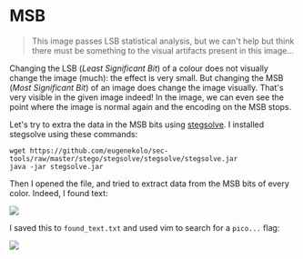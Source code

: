 # MSB

> This image passes LSB statistical analysis, but we can't help but think there must be something to the visual artifacts present in this image...

Changing the LSB (*Least Significant Bit*) of a colour does not visually change the image (much): the effect is very small. But changing the MSB (*Most Significant Bit*) of an image does change the image visually. That's very visible in the given image indeed! In the image, we can even see the point where the image is normal again and the encoding on the MSB stops.

Let's try to extra the data in the MSB bits using [stegsolve](https://www.aldeid.com/wiki/Stegsolve). I installed stegsolve using these commands:

```
wget https://github.com/eugenekolo/sec-tools/raw/master/stego/stegsolve/stegsolve/stegsolve.jar
java -jar stegsolve.jar
```

Then I opened the file, and tried to extract data from the MSB bits of every color. Indeed, I found text:

![](https://i.imgur.com/SPDZzU3.png)

I saved this to `found_text.txt` and used vim to search for a `pico...` flag:

![](https://imgur.com/WzYbiF8.png)

